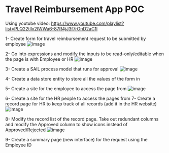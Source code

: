 # Travel Reimbursement App POC
Using youtube video: https://www.youtube.com/playlist?list=PLQ22tllx2lWWa6-87R4jJ3f7rOnD2aC1l

1- Create form for travel reimbursement request to be submitted by employee
![image](https://github.com/user-attachments/assets/8a0b6a7a-dddb-46eb-827d-aecb9cc0695e)

2- Go into expressions and modify the inputs to be read-only/editable when the page is with Employee or HR 
![image](https://github.com/user-attachments/assets/4de1be36-1a59-4ec6-bcea-159f888be545)

3- Create a SAIL process model that runs for approval
![image](https://github.com/user-attachments/assets/9a123bcd-42ff-4686-8ef4-1fd5937b03a4)

4- Create a data store entity to store all the values of the form in

5- Create a site for the employee to access the page from
![image](https://github.com/user-attachments/assets/38ba2e8e-2160-4e3a-a05d-07c875908488)

6- Create a site for the HR people to access the pages from
7- Create a record page for HR to keep track of all records (add it in the HR website)
![image](https://github.com/user-attachments/assets/e4bebc36-9339-4aad-8fd7-50272684b966)

8- Modify the record list of the record page. Take out redundant columns and modify the Approved column to show icons instead of Approved/Rejected
![image](https://github.com/user-attachments/assets/0375a322-a5e9-422f-81cb-9b7bcebbcabb)

9- Create a summary page (new interface) for the request using the Employee ID
